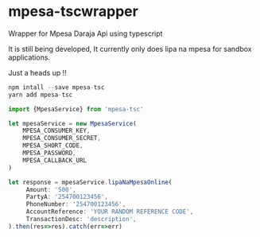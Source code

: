 # mpesa-tscwrapper

Wrapper for Mpesa Daraja Api using typescript

It is still being developed,
It currently only does lipa na mpesa for sandbox applications.

Just a heads up !!

``` javascript
npm intall --save mpesa-tsc
yarn add mpesa-tsc  
```

``` javascript
import {MpesaService} from 'mpesa-tsc'
```

``` javascript
let mpesaService = new MpesaService(
    MPESA_CONSUMER_KEY,  
    MPESA_CONSUMER_SECRET,
    MPESA_SHORT_CODE,
    MPESA_PASSWORD,
    MPESA_CALLBACK_URL
)
```

``` javascript
let response = mpesaService.lipaNaMpesaOnline(
     Amount: '500',
     PartyA: '254700123456',
     PhoneNumber: '254700123456',
     AccountReference: 'YOUR RANDOM REFERENCE CODE',
     TransactionDesc: 'description',
).then(res=>res).catch(err=>err)
```  
